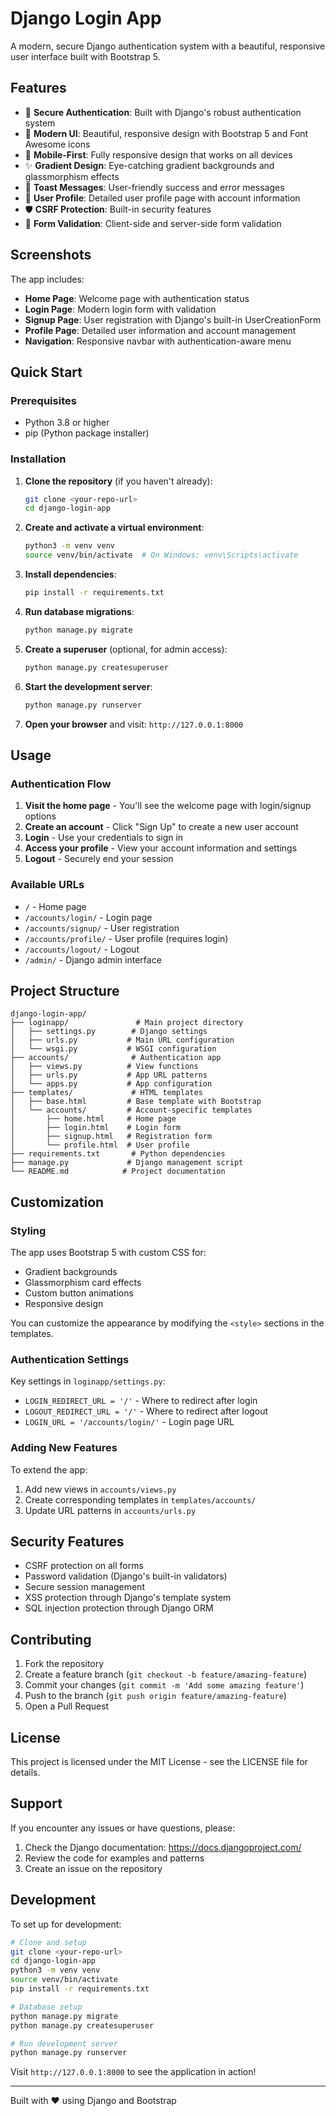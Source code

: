 # Django Login App

A modern, secure Django authentication system with a beautiful, responsive user interface built with Bootstrap 5.

## Features

- 🔐 **Secure Authentication**: Built with Django's robust authentication system
- 🎨 **Modern UI**: Beautiful, responsive design with Bootstrap 5 and Font Awesome icons
- 📱 **Mobile-First**: Fully responsive design that works on all devices
- ✨ **Gradient Design**: Eye-catching gradient backgrounds and glassmorphism effects
- 🔔 **Toast Messages**: User-friendly success and error messages
- 👤 **User Profile**: Detailed user profile page with account information
- 🛡️ **CSRF Protection**: Built-in security features
- 📝 **Form Validation**: Client-side and server-side form validation

## Screenshots

The app includes:
- **Home Page**: Welcome page with authentication status
- **Login Page**: Modern login form with validation
- **Signup Page**: User registration with Django's built-in UserCreationForm
- **Profile Page**: Detailed user information and account management
- **Navigation**: Responsive navbar with authentication-aware menu

## Quick Start

### Prerequisites

- Python 3.8 or higher
- pip (Python package installer)

### Installation

1. **Clone the repository** (if you haven't already):
   ```bash
   git clone <your-repo-url>
   cd django-login-app
   ```

2. **Create and activate a virtual environment**:
   ```bash
   python3 -m venv venv
   source venv/bin/activate  # On Windows: venv\Scripts\activate
   ```

3. **Install dependencies**:
   ```bash
   pip install -r requirements.txt
   ```

4. **Run database migrations**:
   ```bash
   python manage.py migrate
   ```

5. **Create a superuser** (optional, for admin access):
   ```bash
   python manage.py createsuperuser
   ```

6. **Start the development server**:
   ```bash
   python manage.py runserver
   ```

7. **Open your browser** and visit: `http://127.0.0.1:8000`

## Usage

### Authentication Flow

1. **Visit the home page** - You'll see the welcome page with login/signup options
2. **Create an account** - Click "Sign Up" to create a new user account
3. **Login** - Use your credentials to sign in
4. **Access your profile** - View your account information and settings
5. **Logout** - Securely end your session

### Available URLs

- `/` - Home page
- `/accounts/login/` - Login page
- `/accounts/signup/` - User registration
- `/accounts/profile/` - User profile (requires login)
- `/accounts/logout/` - Logout
- `/admin/` - Django admin interface

## Project Structure

```
django-login-app/
├── loginapp/               # Main project directory
│   ├── settings.py        # Django settings
│   ├── urls.py           # Main URL configuration
│   └── wsgi.py           # WSGI configuration
├── accounts/              # Authentication app
│   ├── views.py          # View functions
│   ├── urls.py           # App URL patterns
│   └── apps.py           # App configuration
├── templates/             # HTML templates
│   ├── base.html         # Base template with Bootstrap
│   └── accounts/         # Account-specific templates
│       ├── home.html     # Home page
│       ├── login.html    # Login form
│       ├── signup.html   # Registration form
│       └── profile.html  # User profile
├── requirements.txt       # Python dependencies
├── manage.py             # Django management script
└── README.md            # Project documentation
```

## Customization

### Styling

The app uses Bootstrap 5 with custom CSS for:
- Gradient backgrounds
- Glassmorphism card effects
- Custom button animations
- Responsive design

You can customize the appearance by modifying the `<style>` sections in the templates.

### Authentication Settings

Key settings in `loginapp/settings.py`:
- `LOGIN_REDIRECT_URL = '/'` - Where to redirect after login
- `LOGOUT_REDIRECT_URL = '/'` - Where to redirect after logout
- `LOGIN_URL = '/accounts/login/'` - Login page URL

### Adding New Features

To extend the app:
1. Add new views in `accounts/views.py`
2. Create corresponding templates in `templates/accounts/`
3. Update URL patterns in `accounts/urls.py`

## Security Features

- CSRF protection on all forms
- Password validation (Django's built-in validators)
- Secure session management
- XSS protection through Django's template system
- SQL injection protection through Django ORM

## Contributing

1. Fork the repository
2. Create a feature branch (`git checkout -b feature/amazing-feature`)
3. Commit your changes (`git commit -m 'Add some amazing feature'`)
4. Push to the branch (`git push origin feature/amazing-feature`)
5. Open a Pull Request

## License

This project is licensed under the MIT License - see the LICENSE file for details.

## Support

If you encounter any issues or have questions, please:
1. Check the Django documentation: https://docs.djangoproject.com/
2. Review the code for examples and patterns
3. Create an issue on the repository

## Development

To set up for development:

```bash
# Clone and setup
git clone <your-repo-url>
cd django-login-app
python3 -m venv venv
source venv/bin/activate
pip install -r requirements.txt

# Database setup
python manage.py migrate
python manage.py createsuperuser

# Run development server
python manage.py runserver
```

Visit `http://127.0.0.1:8000` to see the application in action!

---

Built with ❤️ using Django and Bootstrap